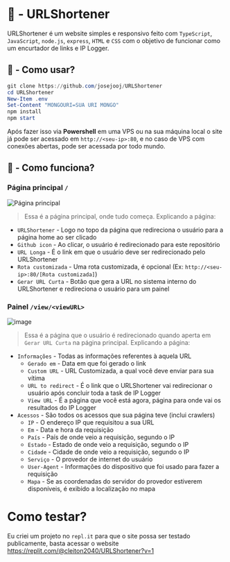 # 🔗 - URLShortener
URLShortener é um website simples e responsivo feito com `TypeScript`, `JavaScript`, `node.js`, `express`, `HTML` e `CSS` com o objetivo de funcionar como um encurtador de links e IP Logger.

## 🤔 - Como usar?

```powershell
git clone https://github.com/josejooj/URLShortener
cd URLShortener
New-Item .env
Set-Content "MONGOURI=SUA URI MONGO"
npm install
npm start
```

Após fazer isso via **Powershell** em uma VPS ou na sua máquina local o site já pode ser acessado em `http://<seu-ip>:80`, e no caso de VPS com conexões abertas, pode ser acessada por todo mundo.

## 🤖 - Como funciona?
### Página principal `/`

![Página principal](https://user-images.githubusercontent.com/76636096/206935497-4fd3e4b8-cf46-447f-ba4f-b1f0b4ec8b2d.png)
> Essa é a página principal, onde tudo começa. Explicando a página:

* `URLShortener` - Logo no topo da página que redireciona o usuário para a página home ao ser clicado
* `Github icon` - Ao clicar, o usuário é redirecionado para este repositório
* `URL Longa` - É o link em que o usuário deve ser redirecionado pelo URLShortener
* `Rota customizada` - Uma rota customizada, é opcional (Ex: `http://<seu-ip>:80/[Rota customizada]`)
* `Gerar URL Curta` - Botão que gera a URL no sistema interno do URLShortener e redireciona o usuário para um painel

### Painel `/view/<viewURL>`

![image](https://user-images.githubusercontent.com/76636096/206941273-65acf3a3-98ca-40e0-b260-d076a43828b1.png)
> Essa é a página que o usuário é redirecionado quando aperta em `Gerar URL Curta` na página principal. Explicando a página:

* `Informações` - Todas as informações referentes à aquela URL
    * `Gerado em` - Data em que foi gerado o link
    * `Custom URL` - URL Customizada, a qual você deve enviar para sua vítima
    * `URL to redirect` - É o link que o URLShortener vai redirecionar o usuário após concluir toda a task de IP Logger
    * `View URL` - É a página que você está agora, página para onde vai os resultados do IP Logger
* `Acessos` - São todos os acessos que sua página teve (inclui crawlers)
    * `IP` - O endereço IP que requisitou a sua URL
    * `Em` - Data e hora da requisição
    * `País` - País de onde veio a requisição, segundo o IP
    * `Estado` - Estado de onde veio a requisição, segundo o IP
    * `Cidade` - Cidade de onde veio a requisição, segundo o IP
    * `Serviço` - O provedor de internet do usuário
    * `User-Agent` - Informações do dispositivo que foi usado para fazer a requisição
    * `Mapa` - Se as coordenadas do servidor do provedor estiverem disponíveis, é exibido a localização no mapa

# Como testar?
Eu criei um projeto no `repl.it` para que o site possa ser testado publicamente, basta acessar o website https://replit.com/@cleiton2040/URLShortener?v=1
